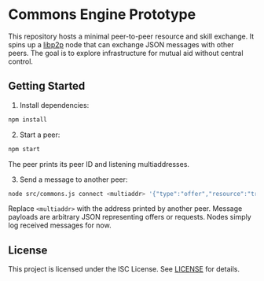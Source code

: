 # Commons Engine Prototype

This repository hosts a minimal peer-to-peer resource and skill exchange. It spins up a [libp2p](https://libp2p.io/) node that can exchange JSON messages with other peers. The goal is to explore infrastructure for mutual aid without central control.

## Getting Started

1. Install dependencies:

```bash
npm install
```

2. Start a peer:

```bash
npm start
```

The peer prints its peer ID and listening multiaddresses.

3. Send a message to another peer:

```bash
node src/commons.js connect <multiaddr> '{"type":"offer","resource":"translation"}'
```

Replace `<multiaddr>` with the address printed by another peer. Message payloads are arbitrary JSON representing offers or requests. Nodes simply log received messages for now.

## License

This project is licensed under the ISC License. See [LICENSE](LICENSE) for details.

